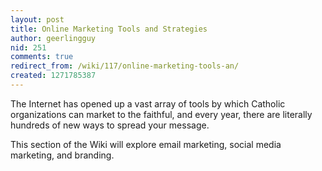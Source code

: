 ```yaml
---
layout: post
title: Online Marketing Tools and Strategies
author: geerlingguy
nid: 251
comments: true
redirect_from: /wiki/117/online-marketing-tools-an/
created: 1271785387
---
```

<p>
	The Internet has opened up a vast array of tools by which Catholic organizations can market to the faithful, and every year, there are literally hundreds of new ways to spread your message.</p>
<p>
	This section of the Wiki will explore email marketing, social media marketing, and branding.</p>
